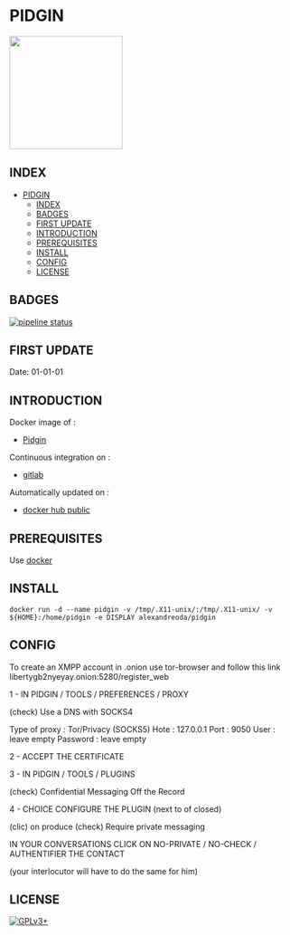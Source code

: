 # PIDGIN

<img src="https://assets.gitlab-static.net/uploads/-/system/project/avatar/12904468/Pidgin.svg.png" width="200" height="200"/>


## INDEX

- [PIDGIN](#pidgin)
  - [INDEX](#index)
  - [BADGES](#badges)
  - [FIRST UPDATE](#first-update)
  - [INTRODUCTION](#introduction)
  - [PREREQUISITES](#prerequisites)
  - [INSTALL](#install)
  - [CONFIG](#config)
  - [LICENSE](#license)


## BADGES

[![pipeline status](https://gitlab.com/oda-alexandre/pidgin/badges/master/pipeline.svg)](https://gitlab.com/oda-alexandre/pidgin/commits/master)


## FIRST UPDATE

Date: 01-01-01


## INTRODUCTION

Docker image of :

- [Pidgin](https://pidgin.io/)

Continuous integration on :

- [gitlab](https://gitlab.com/oda-alexandre/pidgin/pipelines)

Automatically updated on :

- [docker hub public](https://hub.docker.com/r/alexandreoda/pidgin/)


## PREREQUISITES

Use [docker](https://www.docker.com)


## INSTALL

```docker run -d --name pidgin -v /tmp/.X11-unix/:/tmp/.X11-unix/ -v ${HOME}:/home/pidgin -e DISPLAY alexandreoda/pidgin```


## CONFIG

To create an XMPP account in .onion use tor-browser and follow this link libertygb2nyeyay.onion:5280/register_web

1 -  IN  PIDGIN / TOOLS / PREFERENCES / PROXY

(check) Use a DNS with SOCKS4

Type of proxy : Tor/Privacy (SOCKS5)
Hote          : 127.0.0.1
Port          : 9050
User          : leave empty
Password      : leave empty

2 - ACCEPT THE CERTIFICATE

3 -  IN  PIDGIN / TOOLS / PLUGINS

(check) Confidential Messaging Off the Record

4 - CHOICE CONFIGURE THE PLUGIN (next to of closed)

(clic) on produce
(check) Require private messaging

IN YOUR CONVERSATIONS CLICK ON NO-PRIVATE / NO-CHECK / AUTHENTIFIER THE CONTACT

(your interlocutor will have to do the same for him)


## LICENSE

[![GPLv3+](http://gplv3.fsf.org/gplv3-127x51.png)](https://gitlab.com/oda-alexandre/pidgin/blob/master/LICENSE)
